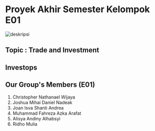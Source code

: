 # Proyek Akhir Semester Kelompok E01

![deskripsi](https://github.com/joshuanadeak/project-tengah-semester-pbp-e01/actions/workflows/dpl.yml/badge.svg)

## Topic : Trade and Investment

## Investops

## Our Group's Members (E01)
1. Christopher Nathanael Wijaya
2. Joshua Mihai Daniel Nadeak
3. Joan Isva Shanti Andrea
4. Muhammad Fahreza Azka Arafat
5. Alisya Andiny Alhabsyi
6. Ridho Mulia
